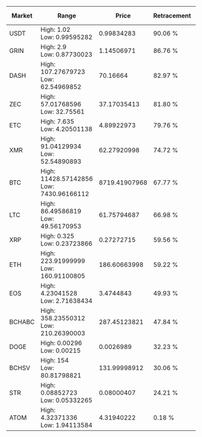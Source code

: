 | Market | Range | Price| Retracement | Doubles to 50% |
| --- | --- | --- | --- | --- |
| USDT | High: 1.02<br />Low: 0.99595282 | 0.99834283 | 90.06 % | 1.01 |
| GRIN | High: 2.9<br />Low: 0.87730023 | 1.14506971 | 86.76 % | 1.65 |
| DASH | High: 107.27679723<br />Low: 62.54969852 | 70.16664 | 82.97 % | 1.21 |
| ZEC | High: 57.01768596<br />Low: 32.75561 | 37.17035413 | 81.80 % | 1.21 |
| ETC | High: 7.635<br />Low: 4.20501138 | 4.89922973 | 79.76 % | 1.21 |
| XMR | High: 91.04129934<br />Low: 52.54890893 | 62.27920998 | 74.72 % | 1.15 |
| BTC | High: 11428.57142856<br />Low: 7430.96166112 | 8719.41907968 | 67.77 % | 1.08 |
| LTC | High: 86.49586819<br />Low: 49.56170953 | 61.75794687 | 66.98 % | 1.10 |
| XRP | High: 0.325<br />Low: 0.23723866 | 0.27272715 | 59.56 % | 1.03 |
| ETH | High: 223.91999999<br />Low: 160.91100805 | 186.60663998 | 59.22 % | 1.03 |
| EOS | High: 4.23041528<br />Low: 2.71638434 | 3.4744843 | 49.93 % | 0.00 |
| BCHABC | High: 358.23550312<br />Low: 210.26390003 | 287.45123821 | 47.84 % | 0.00 |
| DOGE | High: 0.00296<br />Low: 0.00215 | 0.0026989 | 32.23 % | 0.00 |
| BCHSV | High: 154<br />Low: 80.81798821 | 131.99998912 | 30.06 % | 0.00 |
| STR | High: 0.08852723<br />Low: 0.05332265 | 0.08000407 | 24.21 % | 0.00 |
| ATOM | High: 4.32371336<br />Low: 1.94113584 | 4.31940222 | 0.18 % | 0.00 |
